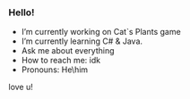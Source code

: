 ### Hello!

- I’m currently working on Cat`s Plants game
- I’m currently learning C# & Java.
- Ask me about everything
- How to reach me: idk
- Pronouns: He\him

love u!
